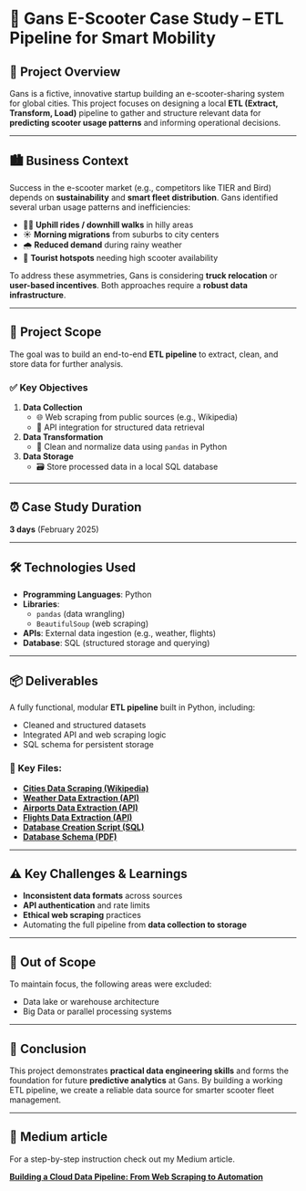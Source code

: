 # 🛴 Gans E-Scooter Case Study – ETL Pipeline for Smart Mobility

## 📖 Project Overview
Gans is a fictive, innovative startup building an e-scooter-sharing system for global cities. This project focuses on designing a local **ETL (Extract, Transform, Load)** pipeline to gather and structure relevant data for **predicting scooter usage patterns** and informing operational decisions.

---

## 🏙️ Business Context
Success in the e-scooter market (e.g., competitors like TIER and Bird) depends on **sustainability** and **smart fleet distribution**. Gans identified several urban usage patterns and inefficiencies:

- 🚴‍♀️ **Uphill rides / downhill walks** in hilly areas  
- ☀️ **Morning migrations** from suburbs to city centers  
- 🌧️ **Reduced demand** during rainy weather  
- 🧳 **Tourist hotspots** needing high scooter availability  

To address these asymmetries, Gans is considering **truck relocation** or **user-based incentives**. Both approaches require a **robust data infrastructure**.

---

## 🧰 Project Scope
The goal was to build an end-to-end **ETL pipeline** to extract, clean, and store data for further analysis.

### ✅ Key Objectives
1. **Data Collection**  
   - 🌐 Web scraping from public sources (e.g., Wikipedia)  
   - 🔌 API integration for structured data retrieval  
2. **Data Transformation**  
   - 🧹 Clean and normalize data using `pandas` in Python  
3. **Data Storage**  
   - 🗃️ Store processed data in a local SQL database  

---

## ⏰ Case Study Duration
**3 days** (February 2025)

---

## 🛠 Technologies Used
- **Programming Languages**: Python  
- **Libraries**:  
  - `pandas` (data wrangling)  
  - `BeautifulSoup` (web scraping)  
- **APIs**: External data ingestion (e.g., weather, flights)  
- **Database**: SQL (structured storage and querying)

---

## 📦 Deliverables
A fully functional, modular **ETL pipeline** built in Python, including:
- Cleaned and structured datasets
- Integrated API and web scraping logic
- SQL schema for persistent storage

### 📂 Key Files:
- [**Cities Data Scraping (Wikipedia)**](https://github.com/elmurado/case-study-data-pipeline/blob/main/1_Cities_data.ipynb)  
- [**Weather Data Extraction (API)**](https://github.com/elmurado/case-study-data-pipeline/blob/main/2_Weather_data.ipynb)  
- [**Airports Data Extraction (API)**](https://github.com/elmurado/case-study-data-pipeline/blob/main/3_Airports_data.ipynb)  
- [**Flights Data Extraction (API)**](https://github.com/elmurado/case-study-data-pipeline/blob/main/4_Flights_data.ipynb)  
- [**Database Creation Script (SQL)**](https://github.com/elmurado/case-study-data-pipeline/blob/main/GANS_Database_ETL.sql)  
- [**Database Schema (PDF)**](https://github.com/elmurado/case-study-data-pipeline/blob/main/Schema_Gans_MySQL.pdf)

---

## ⚠️ Key Challenges & Learnings
- **Inconsistent data formats** across sources  
- **API authentication** and rate limits  
- **Ethical web scraping** practices  
- Automating the full pipeline from **data collection to storage**  

---

## 🚫 Out of Scope
To maintain focus, the following areas were excluded:  
- Data lake or warehouse architecture  
- Big Data or parallel processing systems  

---

## 🏁 Conclusion
This project demonstrates **practical data engineering skills** and forms the foundation for future **predictive analytics** at Gans. By building a working ETL pipeline, we create a reliable data source for smarter scooter fleet management.

---

## 📝 Medium article
For a step-by-step instruction check out my Medium article.

[**Building a Cloud Data Pipeline: From Web Scraping to Automation**](https://medium.com/@murat.piri/building-a-cloud-data-pipeline-from-web-scraping-to-automation-55c6b15c28de)

